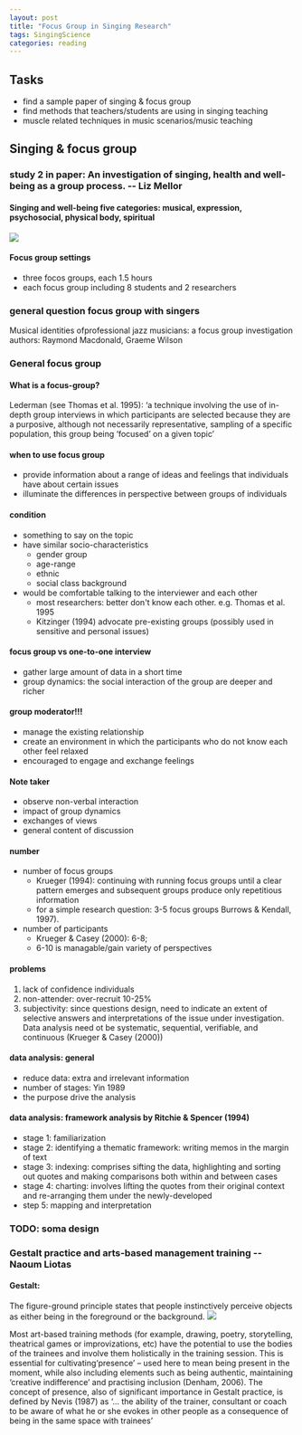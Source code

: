 ```yaml
---
layout: post
title: "Focus Group in Singing Research"
tags: SingingScience
categories: reading
---
```


## Tasks
* find a sample paper of singing & focus group
* find methods that teachers/students are using in singing teaching
* muscle related techniques in music scenarios/music teaching

## Singing & focus group

### study 2 in paper: An investigation of singing, health and well-being as a group process. -- Liz Mellor

#### Singing and well-being five categories: musical, expression, psychosocial, physical body, spiritual
![](../images/2312w2_1.png)

#### Focus group settings
* three focos groups, each 1.5 hours
* each focus group including 8 students and 2 researchers

### general question focus group with singers
Musical identities ofprofessional jazz musicians: a focus group investigation
authors: Raymond Macdonald, Graeme Wilson

### General focus group

#### What is a focus-group?
Lederman (see Thomas et al. 1995): ‘a technique involving the use of in-depth group interviews in which participants are selected because they are a purposive, although not necessarily representative, sampling of a specific population, this group being ‘focused’ on a given topic’

#### when to use focus group
* provide information about a range of ideas and feelings that individuals have about certain issues
* illuminate the differences in perspective between groups of individuals

#### condition
* something to say on the topic
* have similar socio-characteristics 
  * gender group
  * age-range
  * ethnic
  * social class background
* would be comfortable talking to the interviewer and each other 
  * most researchers: better don't know each other. e.g. Thomas et al. 1995
  * Kitzinger (1994) advocate pre-existing groups (possibly used in sensitive and personal issues)

#### focus group vs one-to-one interview
* gather large amount of data in a short time
* group dynamics: the social interaction of the group are deeper and richer

#### group moderator!!!
* manage the existing relationship
* create an environment in which the participants who do not know each other feel relaxed 
* encouraged to engage and exchange feelings

#### Note taker
* observe non-verbal interaction
* impact of group dynamics
* exchanges of views
* general content of discussion

#### number
* number of focus groups
  * Krueger (1994): continuing with running focus groups until a clear pattern emerges and subsequent groups produce only repetitious information
  * for a simple research question: 3-5 focus groups Burrows & Kendall, 1997).
* number of participants
  * Krueger & Casey (2000): 6-8; 
  * 6-10 is managable/gain variety of perspectives

#### problems
1. lack of confidence individuals
2. non-attender: over-recruit 10-25%
3. subjectivity: since questions design, need to indicate an extent of selective answers and interpretations of the issue under investigation. Data analysis need ot be systematic, sequential, verifiable, and continuous (Krueger & Casey (2000))

#### data analysis: general
* reduce data: extra and irrelevant information
* number of stages: Yin 1989
* the purpose drive the analysis

#### data analysis: framework analysis by Ritchie & Spencer (1994)
* stage 1: familiarization
* stage 2: identifying a thematic framework: writing memos in the margin of text
* stage 3: indexing: comprises sifting the data, highlighting and sorting out quotes and making comparisons both within and between cases
* stage 4: charting: involves lifting the quotes from their original context and re-arranging them under the newly-developed
* step 5: mapping and interpretation

### TODO: soma design




### Gestalt practice and arts-based management training -- Naoum Liotas

#### Gestalt:
The figure-ground principle states that people instinctively perceive objects as either being in the foreground or the background.
![](../images/2312w2_2.png)

Most art-based training methods (for example, drawing, poetry, storytelling, theatrical games or improvizations, etc) have the potential to use the bodies of the trainees and involve them holistically in the training session. This is essential for cultivating‘presence’ – used here to mean being present in the moment, while also including elements such as being authentic, maintaining ‘creative indifference’ and practising inclusion (Denham, 2006). The concept of presence, also of significant importance in Gestalt practice, is defined by Nevis (1987) as ‘... the ability of the trainer, consultant or coach to be aware of what he or she evokes in other people as a consequence of being in the same space with trainees’